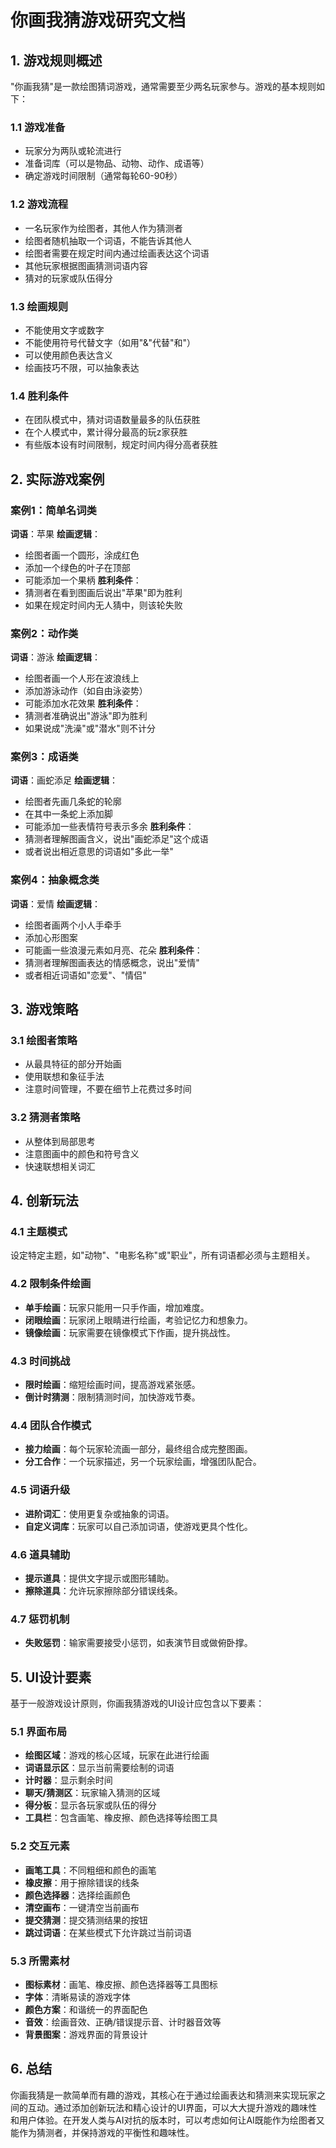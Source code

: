 # 你画我猜游戏研究文档

## 1. 游戏规则概述

"你画我猜"是一款绘图猜词游戏，通常需要至少两名玩家参与。游戏的基本规则如下：

### 1.1 游戏准备
- 玩家分为两队或轮流进行
- 准备词库（可以是物品、动物、动作、成语等）
- 确定游戏时间限制（通常每轮60-90秒）

### 1.2 游戏流程
- 一名玩家作为绘图者，其他人作为猜测者
- 绘图者随机抽取一个词语，不能告诉其他人
- 绘图者需要在规定时间内通过绘画表达这个词语
- 其他玩家根据图画猜测词语内容
- 猜对的玩家或队伍得分

### 1.3 绘画规则
- 不能使用文字或数字
- 不能使用符号代替文字（如用"&"代替"和"）
- 可以使用颜色表达含义
- 绘画技巧不限，可以抽象表达

### 1.4 胜利条件
- 在团队模式中，猜对词语数量最多的队伍获胜
- 在个人模式中，累计得分最高的玩z家获胜
- 有些版本设有时间限制，规定时间内得分高者获胜

## 2. 实际游戏案例

### 案例1：简单名词类
**词语**：苹果
**绘画逻辑**：
- 绘图者画一个圆形，涂成红色
- 添加一个绿色的叶子在顶部
- 可能添加一个果柄
**胜利条件**：
- 猜测者在看到图画后说出"苹果"即为胜利
- 如果在规定时间内无人猜中，则该轮失败

### 案例2：动作类
**词语**：游泳
**绘画逻辑**：
- 绘图者画一个人形在波浪线上
- 添加游泳动作（如自由泳姿势）
- 可能添加水花效果
**胜利条件**：
- 猜测者准确说出"游泳"即为胜利
- 如果说成"洗澡"或"潜水"则不计分

### 案例3：成语类
**词语**：画蛇添足
**绘画逻辑**：
- 绘图者先画几条蛇的轮廓
- 在其中一条蛇上添加脚
- 可能添加一些表情符号表示多余
**胜利条件**：
- 猜测者理解图画含义，说出"画蛇添足"这个成语
- 或者说出相近意思的词语如"多此一举"

### 案例4：抽象概念类
**词语**：爱情
**绘画逻辑**：
- 绘图者画两个小人手牵手
- 添加心形图案
- 可能画一些浪漫元素如月亮、花朵
**胜利条件**：
- 猜测者理解图画表达的情感概念，说出"爱情"
- 或者相近词语如"恋爱"、"情侣"

## 3. 游戏策略

### 3.1 绘图者策略
- 从最具特征的部分开始画
- 使用联想和象征手法
- 注意时间管理，不要在细节上花费过多时间

### 3.2 猜测者策略
- 从整体到局部思考
- 注意图画中的颜色和符号含义
- 快速联想相关词汇

## 4. 创新玩法

### 4.1 主题模式
设定特定主题，如"动物"、"电影名称"或"职业"，所有词语都必须与主题相关。

### 4.2 限制条件绘画
- **单手绘画**：玩家只能用一只手作画，增加难度。
- **闭眼绘画**：玩家闭上眼睛进行绘画，考验记忆力和想象力。
- **镜像绘画**：玩家需要在镜像模式下作画，提升挑战性。

### 4.3 时间挑战
- **限时绘画**：缩短绘画时间，提高游戏紧张感。
- **倒计时猜测**：限制猜测时间，加快游戏节奏。

### 4.4 团队合作模式
- **接力绘画**：每个玩家轮流画一部分，最终组合成完整图画。
- **分工合作**：一个玩家描述，另一个玩家绘画，增强团队配合。

### 4.5 词语升级
- **进阶词汇**：使用更复杂或抽象的词语。
- **自定义词库**：玩家可以自己添加词语，使游戏更具个性化。

### 4.6 道具辅助
- **提示道具**：提供文字提示或图形辅助。
- **擦除道具**：允许玩家擦除部分错误线条。

### 4.7 惩罚机制
- **失败惩罚**：输家需要接受小惩罚，如表演节目或做俯卧撑。

## 5. UI设计要素

基于一般游戏设计原则，你画我猜游戏的UI设计应包含以下要素：

### 5.1 界面布局
- **绘图区域**：游戏的核心区域，玩家在此进行绘画
- **词语显示区**：显示当前需要绘制的词语
- **计时器**：显示剩余时间
- **聊天/猜测区**：玩家输入猜测的区域
- **得分板**：显示各玩家或队伍的得分
- **工具栏**：包含画笔、橡皮擦、颜色选择等绘图工具

### 5.2 交互元素
- **画笔工具**：不同粗细和颜色的画笔
- **橡皮擦**：用于擦除错误的线条
- **颜色选择器**：选择绘画颜色
- **清空画布**：一键清空当前画布
- **提交猜测**：提交猜测结果的按钮
- **跳过词语**：在某些模式下允许跳过当前词语

### 5.3 所需素材
- **图标素材**：画笔、橡皮擦、颜色选择器等工具图标
- **字体**：清晰易读的游戏字体
- **颜色方案**：和谐统一的界面配色
- **音效**：绘画音效、正确/错误提示音、计时器音效等
- **背景图案**：游戏界面的背景设计

## 6. 总结

你画我猜是一款简单而有趣的游戏，其核心在于通过绘画表达和猜测来实现玩家之间的互动。通过添加创新玩法和精心设计的UI界面，可以大大提升游戏的趣味性和用户体验。在开发人类与AI对抗的版本时，可以考虑如何让AI既能作为绘图者又能作为猜测者，并保持游戏的平衡性和趣味性。